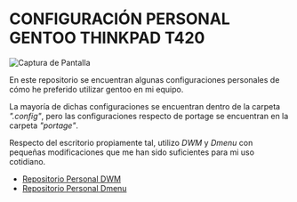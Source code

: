 # CONFIGURACIÓN PERSONAL GENTOO THINKPAD T420

![Captura de Pantalla](screen.png)

En este repositorio se encuentran algunas configuraciones personales de
cómo he preferido utilizar gentoo en mi equipo.

La mayoría de dichas configuraciones se encuentran dentro de la
carpeta *".config"*, pero las configuraciones respecto de portage se
encuentran en la carpeta *"portage"*.

Respecto del escritorio propiamente tal, utilizo *DWM* y *Dmenu* con pequeñas
modificaciones que me han sido suficientes para mi uso cotidiano.

- [Repositorio Personal DWM](https://github.com/leandrusfanzec/dwm-leandrus)
- [Repositorio Personal Dmenu](https://github.com/leandrusfanzec/dmenu-leandrus)

